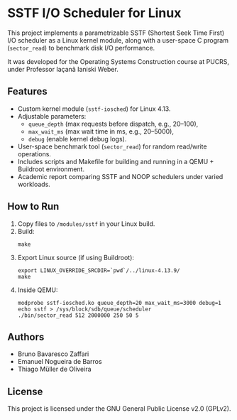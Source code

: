 # SSTF I/O Scheduler for Linux

This project implements a parametrizable SSTF (Shortest Seek Time First) I/O scheduler as a Linux kernel module, along with a user-space C program (`sector_read`) to benchmark disk I/O performance.

It was developed for the Operating Systems Construction course at PUCRS, under Professor Iaçanã Ianiski Weber.

## Features

- Custom kernel module (`sstf-iosched`) for Linux 4.13.
- Adjustable parameters:
  - `queue_depth` (max requests before dispatch, e.g., 20–100),
  - `max_wait_ms` (max wait time in ms, e.g., 20–5000),
  - `debug` (enable kernel debug logs).
- User-space benchmark tool (`sector_read`) for random read/write operations.
- Includes scripts and Makefile for building and running in a QEMU + Buildroot environment.
- Academic report comparing SSTF and NOOP schedulers under varied workloads.

## How to Run

1. Copy files to `/modules/sstf` in your Linux build.
2. Build:
   ```
   make
   ```
3. Export Linux source (if using Buildroot):
   ```
   export LINUX_OVERRIDE_SRCDIR=`pwd`/../linux-4.13.9/
   make
   ```
4. Inside QEMU:
   ```
   modprobe sstf-iosched.ko queue_depth=20 max_wait_ms=3000 debug=1
   echo sstf > /sys/block/sdb/queue/scheduler
   ./bin/sector_read 512 2000000 250 50 5
   ```

## Authors

- Bruno Bavaresco Zaffari
- Emanuel Nogueira de Barros
- Thiago Müller de Oliveira

## License

This project is licensed under the GNU General Public License v2.0 (GPLv2).
